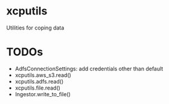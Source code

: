 # xcputils
Utilities for coping data

# TODOs
* AdfsConnectionSettings: add credentials other than default
* xcputils.aws_s3.read()
* xcputils.adfs.read()
* xcputils.file.read()
* Ingestor.write_to_file()

